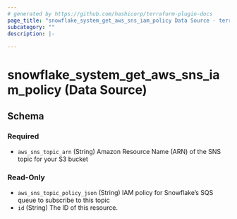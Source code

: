 ```yaml
---
# generated by https://github.com/hashicorp/terraform-plugin-docs
page_title: "snowflake_system_get_aws_sns_iam_policy Data Source - terraform-provider-snowflake"
subcategory: ""
description: |-
  
---
```


# snowflake_system_get_aws_sns_iam_policy (Data Source)





<!-- schema generated by tfplugindocs -->
## Schema

### Required

- `aws_sns_topic_arn` (String) Amazon Resource Name (ARN) of the SNS topic for your S3 bucket

### Read-Only

- `aws_sns_topic_policy_json` (String) IAM policy for Snowflake’s SQS queue to subscribe to this topic
- `id` (String) The ID of this resource.


